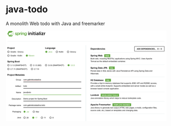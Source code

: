 # java-todo
A monolith Web todo with Java and freemarker

<img src="./src/main/resources/static/spring-io.png">
